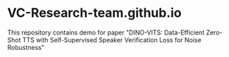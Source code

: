 # VC-Research-team.github.io
This repository contains demo for paper "DINO-VITS: Data-Efficient Zero-Shot TTS with Self-Supervised Speaker Verification Loss for Noise Robustness"
